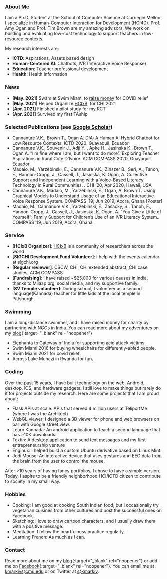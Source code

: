### About Me

I am a Ph.D. Student at the School of Computer Science at Carnegie Mellon. I specialize in Human-Computer Interaction for Development (HCI4D). Prof. Amy Ogan and Prof. Tim Brown are my amazing advisors. We work on building and evaluating low-cost technology to support teachers in low-resource contexts. 

My research interests are:
* **ICTD**: Aspirations, Assets based design
* **Human-Centered AI**: Chatbots, IVR (Interactive Voice Response)
* **Education**: Teacher professional development
* **Health**: Health Information

### News

* **[May. 2021]** Swam at Swim Miami to [raise money](https://milaap.org/fundraisers/swim-oxygen-india-vikram) for COVID relief
* **[May. 2021]** Helped Organize [HCIxB](hcixb.org)  for CHI 2021
* **[Apr. 2021]** Finished a pilot study for my RCT
* **[Apr. 2021]** Survived my first TAship

### Selected Publications (see [Google Scholar](https://scholar.google.com/citations?user=HVuuUzwAAAAJ&hl=en))

* Cannanure V.K., Brown T., Ogan A. DIA: A Human AI Hybrid Chatbot for Low Resource Contexts. ICTD 2020, Guayaquil, Ecuador
* Cannanure V.K., Souvenir J., Adji Y. , Apke H., Jasinska K., Brown T., Ogan A. ”I’m fine where I am, but I want to do more”: Exploring Teacher Aspirations in Rural Cote D’Ivoire. ACM COMPASS 2020, Guayaquil, Ecuador
* Madaio, M., Yarzebinski, E., Cannanure V.K., Zinszer B., Seri, A., Tanoh, F., Hannon-Cropp, J., Cassell, J., Jasinska, K. Ogan, A. Collective Support and Independent Learning with a Voice-Based Literacy Technology in Rural Communities. . CHI ’20, Apr 2020, Hawaii, USA
* Cannanure V.K., Madaio, M., Yarzebinski, E., Ogan, A, Brown T. Using Graphical Models to Understand Usage of an Educational Interactive Voice Response System. COMPASS ’19, Jun 2019, Accra, Ghana [Poster]
* Madaio, M., Cannanure V.K., Yarzebinski, E., Zasacky, S., Tanoh, F., Hannon-Cropp, J., Cassell, J., Jasinska, K. Ogan, A. ”You Give a Little of Yourself”: Family Support for Children’s Use of an IVR Literacy System.. COMPASS ’19, Jun 2019, Accra, Ghana

### Service

- **[HCIxB Organizer]**: [HCIxB](hcixb.org) is a community of researchers across the world
-  **[SIGCHI Development Fund Volunteer]**: I help with the events calendar at sigchi.org
-  **[Regular reviewer]**: CSCW, CHI, CHI extended abstract, CHI case studies, ACM COMPASS
-  **[Fundraising]**: I have raised ~$25,000 for various causes in India, thanks to Milaap.org, social media, and my supportive family.
-  **[SV Temple volunteer]**: During school, I volunteer as a second language(Kannada) teacher for little kids at the local temple in Pittsburgh.

### Swimming
I am a long-distance swimmer, and I have raised money for charity by partnering with NGOs in India. You can read more about my adventures on my [blog](https://kmarkiv.wordpress.com/2017/06/21/swimming-10-miles-from-elephanta-island-to-gateway-of-india-for-acid-attack/){:target="_blank" rel="noopener"}

* Elephanta to Gateway of India for supporting acid attack victims.
* Swim Miami 2016 for buying wheelchairs for differently-abled people.
* Swim Miami 2021 for covid relief.
* Across Lake Muhazi in Rwanda for fun.

### Coding
Over the past 15 years, I have built technology on the web, Android, desktop, iOS, and hardware gadgets. I still love to make things but rarely do it for projects outside my research. Here are some projects that I am proud about:

* Flask APIs at scale: APIs that served 4 million users at TeliportMe (where I was the Architect)
* WebGL viewer: I designed a 3D viewer for phone and web browsers on par with Google street view. 
* Learn Kannada: An android application to teach a second language that has >10K downloads.
* Textin: A desktop application to send text messages and my first entrepreneurship venture 
* Enginux: I helped build a custom Ubuntu derivative based on Linux Mint.
* Jedi Mouse: An interactive device that uses gestures and EEG data from the brain from the user to control the mouse.

After >10 years of having fancy portfolios, I chose to have a simple version. Today, I aspire to be a friendly neighborhood HCI/ICTD citizen to contribute to society in my small way.

###  Hobbies
* Cooking: I am good at cooking South Indian food, but I occasionally try vegetarian cuisines from other cultures  and post the successful ones on Facebook.
* Sketching: I love to draw cartoon characters, and I usually draw them with a positive message. 
* Meditation: I follow the heartfulness practice regularly.
* Learning French: As much as I can.



###  Contact

Read more about me on my [blog](https://kmarkiv.wordpress.com/){:target="_blank" rel="noopener"} or add me on [Facebook](https://www.facebook.com/vikramkamathc){:target="_blank" rel="noopener"}. You can email me at [kmarkiv@cmu.edu](mailto:kmarkiv@cmu.edu) or on Twitter at [@kmarkiv](https://twitter.com/kmarkiv).
